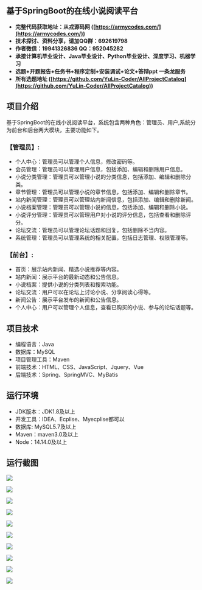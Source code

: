 ## 基于SpringBoot的在线小说阅读平台

- <b>完整代码获取地址：从戎源码网 ([https://armycodes.com/](https://armycodes.com/))</b>
- <b>技术探讨、资料分享，请加QQ群：692619798</b> 
- <b>作者微信：19941326836  QQ：952045282</b> 
- <b>承接计算机毕业设计、Java毕业设计、Python毕业设计、深度学习、机器学习</b>
- <b>选题+开题报告+任务书+程序定制+安装调试+论文+答辩ppt 一条龙服务</b>
- <b>所有选题地址 ([https://github.com/YuLin-Coder/AllProjectCatalog](https://github.com/YuLin-Coder/AllProjectCatalog)) </b>

## 项目介绍
基于SpringBoot的在线小说阅读平台，系统包含两种角色：管理员、用户,系统分为前台和后台两大模块，主要功能如下。

### 【管理员】:
- 个人中心：管理员可以管理个人信息，修改密码等。
- 会员管理：管理员可以管理用户信息，包括添加、编辑和删除用户信息。
- 小说分类管理：管理员可以管理小说的分类信息，包括添加、编辑和删除分类。
- 章节管理：管理员可以管理小说的章节信息，包括添加、编辑和删除章节。
- 站内新闻管理：管理员可以管理站内新闻信息，包括添加、编辑和删除新闻。
- 小说档案管理：管理员可以管理小说的信息，包括添加、编辑和删除小说。
- 小说评分管理：管理员可以管理用户对小说的评分信息，包括查看和删除评分。
- 论坛交流：管理员可以管理论坛话题和回复，包括删除不当内容。
- 系统管理：管理员可以管理系统的相关配置，包括日志管理、权限管理等。

### 【前台】:
- 首页：展示站内新闻、精选小说推荐等内容。
- 站内新闻：展示平台的最新动态和公告信息。
- 小说档案：提供小说的分类列表和搜索功能。
- 论坛交流：用户可以在论坛上讨论小说、分享阅读心得等。
- 新闻公告：展示平台发布的新闻和公告信息。
- 个人中心：用户可以管理个人信息，查看已购买的小说、参与的论坛话题等。

## 项目技术
- 编程语言：Java
- 数据库：MySQL
- 项目管理工具：Maven
- 前端技术：HTML、CSS、JavaScript、Jquery、Vue
- 后端技术：Spring、SpringMVC、MyBatis

## 运行环境
- JDK版本：JDK1.8及以上
- 开发工具：IDEA、Ecplise、Myecplise都可以
- 数据库: MySQL5.7及以上
- Maven：maven3.0及以上
- Node：14.14.0及以上

## 运行截图
![](screenshot/1.png)

![](screenshot/2.png)

![](screenshot/3.png)

![](screenshot/4.png)

![](screenshot/5.png)

![](screenshot/6.png)

![](screenshot/7.png)

![](screenshot/8.png)

![](screenshot/9.png)

![](screenshot/10.png)

